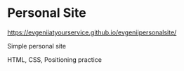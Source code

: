 # Personal Site
https://evgeniiatyourservice.github.io/evgeniipersonalsite/

Simple personal site 

HTML, CSS, Positioning practice
